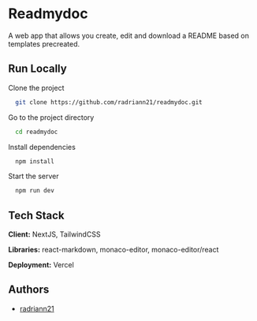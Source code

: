 
# Readmydoc

A web app that allows you create, edit and download a README based on templates precreated.

## Run Locally

Clone the project

```bash
  git clone https://github.com/radriann21/readmydoc.git
```

Go to the project directory

```bash
  cd readmydoc
```

Install dependencies

```bash
  npm install
```

Start the server

```bash
  npm run dev
```

## Tech Stack

**Client:** NextJS, TailwindCSS

**Libraries:** react-markdown, monaco-editor, monaco-editor/react

**Deployment:** Vercel


## Authors

- [radriann21](https://www.github.com/radriann21)  
